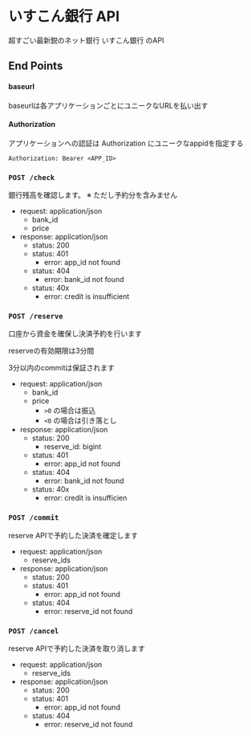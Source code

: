 # いすこん銀行 API

超すごい最新鋭のネット銀行 いすこん銀行 のAPI

## End Points

#### baseurl

baseurlは各アプリケーションごとにユニークなURLを払い出す

#### Authorization

アプリケーションへの認証は Authorization にユニークなappidを指定する
```
Authorization: Bearer <APP_ID>
```

### `POST /check`

銀行残高を確認します。
※ ただし予約分を含みません

- request: application/json
    - bank_id
    - price
- response: application/json
    - status: 200
    - status: 401
        - error: app_id not found
    - status: 404
        - error: bank_id not found
    - status: 40x
        - error: credit is insufficient

### `POST /reserve`

口座から資金を確保し決済予約を行います

reserveの有効期限は3分間

3分以内のcommitは保証されます

- request: application/json
    - bank_id
    - price
        - `>0` の場合は振込
        - `<0` の場合は引き落とし
- response: application/json
    - status: 200
        - reserve_id: bigint
    - status: 401
        - error: app_id not found
    - status: 404
        - error: bank_id not found
    - status: 40x
        - error: credit is insufficien

### `POST /commit`

reserve APIで予約した決済を確定します

- request: application/json
    - reserve_ids
- response: application/json
    - status: 200
    - status: 401
        - error: app_id not found
    - status: 404
        - error: reserve_id not found

### `POST /cancel`

reserve APIで予約した決済を取り消します

- request: application/json
    - reserve_ids
- response: application/json
    - status: 200
    - status: 401
        - error: app_id not found
    - status: 404
        - error: reserve_id not found
